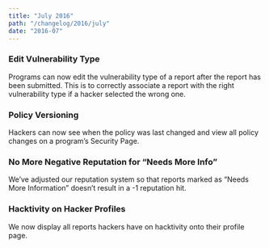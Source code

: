 ```yaml
---
title: "July 2016"
path: "/changelog/2016/july"
date: "2016-07"
---
```


### Edit Vulnerability Type 
Programs can now edit the vulnerability type of a report after the report has been submitted. This is to correctly associate a report with the right vulnerability type if a hacker selected the wrong one.

### Policy Versioning
Hackers can now see when the policy was last changed and view all policy changes on a program’s Security Page. 

### No More Negative Reputation for “Needs More Info”
We’ve adjusted our reputation system so that reports marked as “Needs More Information” doesn’t result in a -1 reputation hit. 

### Hacktivity on Hacker Profiles
We now display all reports hackers have on hacktivity onto their profile page. 
